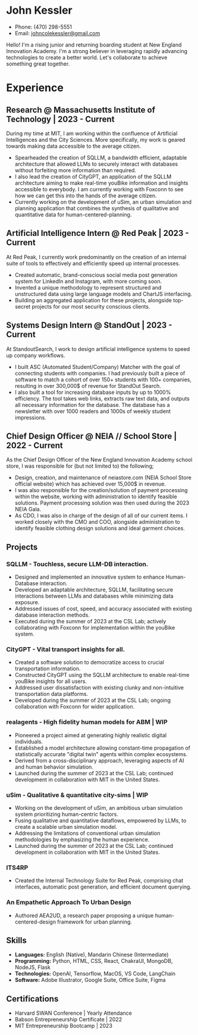 # John Kessler
- Phone: (470) 298-5551
- Email: johncolekessler@gmail.com

Hello! I'm a rising junior and returning boarding student at New England Innovation Academy. I'm a strong believer in leveraging rapidly advancing technologies to create a better world. Let's collaborate to achieve something great together.

# Experience

## Research @ Massachusetts Institute of Technology | 2023 - Current
During my time at MIT, I am working within the confluence of Artificial Intelligences and the City Sciences. More specifically, my work is geared towards making data accessible to the average citizen.
- Spearheaded the creation of SQLLM, a bandwidth efficient, adaptable architecture that allowed LLMs to securely interact with databases without forfeiting more information than required.
- I also lead the creation of CityGPT, an application of the SQLLM architecture aiming to make real-time youBike information and insights accessible to everybody. I am currently working with Foxconn to see how we can get this into the hands of the average citizen.
- Currently working on the development of uSim, an urban simulation and planning application that combines the synthesis of qualitative and quantitative data for human-centered-planning.

## Artificial Intelligence Intern @ Red Peak | 2023 - Current
At Red Peak, I currently work predominantly on the creation of an internal suite of tools to effectively and efficiently speed up internal processes.
- Created automatic, brand-conscious social media post generation system for LinkedIn and Instagram, with more coming soon.
- Invented a unique methodology to represent structured and unstructured data using large language models and ChartJS interfacing.
- Building an aggregated application for these projects, alongside top-secret projects for our most security conscious clients.

## Systems Design Intern @ StandOut | 2023 - Current
At StandoutSearch, I work to design artificial intelligence systems to speed up company workflows. 
- I built ASC (Automated Student/Company) Matcher with the goal of connecting students with companies. I had previously built a piece of software to match a cohort of over 150+ students with 100+ companies, resulting in over 300,000$ of revenue for StandOut Search.
- I also built a tool for increasing database inputs by up to 1000% efficiency. The tool takes web links, extracts raw text data, and outputs all necessary information for the database. The database has a newsletter with over 1000 readers and 1000s of weekly student impressions.

## Chief Design Officer @ NEIA // School Store | 2022 - Current
As the Chief Design Officer of the New England Innovation Academy school store, I was responsible for (but not limited to) the following;
- Design, creation, and maintenance of neiastore.com (NEIA School Store official website) which has achieved over 15,000$ in revenue.
- I was also responsible for the creation/solution of payment processing within the website, working with administration to identify feasible solutions. Payment processing solution was then used during the 2023 NEIA Gala.
- As CDO, I was also in charge of the design of all of our current items. I worked closely with the CMO and COO, alongside administration to identify feasible clothing design solutions and ideal garment choices.

## Projects

### SQLLM - Touchless, secure LLM-DB interaction.

- Designed and implemented an innovative system to enhance Human-Database interaction.
- Developed an adaptable architecture, SQLLM, facilitating secure interactions between LLMs and databases while minimizing data exposure.
- Addressed issues of cost, speed, and accuracy associated with existing database interaction methods.
- Executed during the summer of 2023 at the CSL Lab; actively collaborating with Foxconn for implementation within the youBike system.

### CityGPT - Vital transport insights for all.

- Created a software solution to democratize access to crucial transportation information.
- Constructed CityGPT using the SQLLM architecture to enable real-time youBike insights for all users.
- Addressed user dissatisfaction with existing clunky and non-intuitive transportation data platforms.
- Developed during the summer of 2023 at the CSL Lab; ongoing collaboration with Foxconn for wider application.

### realagents - High fidelity human models for ABM | WIP

- Pioneered a project aimed at generating highly realistic digital individuals.
- Established a model architecture allowing constant-time propagation of statistically accurate "digital twin" agents within complex ecosystems.
- Derived from a cross-disciplinary approach, leveraging aspects of AI and human behavior simulation.
- Launched during the summer of 2023 at the CSL Lab; continued development in collaboration with MIT in the United States.

### uSim - Qualitative & quantitative city-sims | WIP

- Working on the development of uSim, an ambitious urban simulation system prioritizing human-centric factors.
- Fusing qualitative and quantitative dataflows, empowered by LLMs, to create a scalable urban simulation model.
- Addressing the limitations of conventional urban simulation methodologies by emphasizing the human experience.
- Launched during the summer of 2023 at the CSL Lab; continued development in collaboration with MIT in the United States.

### ITS4RP

- Created the Internal Technology Suite for Red Peak, comprising chat interfaces, automatic post generation, and efficient document querying.

### An Empathetic Approach To Urban Design

- Authored AEA2UD, a research paper proposing a unique human-centered-design framework for urban planning.

## Skills

- **Languages:** English (Native), Mandarin Chinese (Intermediate)
- **Programming:** Python, HTML, CSS, React, ChakraUI, MongoDB, NodeJS, Flask
- **Technologies:** OpenAI, Tensorflow, MacOS, VS Code, LangChain
- **Software:** Adobe Illustrator, Google Suite, Office Suite, Figma

## Certifications

- Harvard SWAN Conference | Yearly Attendance
- Babson Entrepreneurship Certificate | 2022
- MIT Entrepreneurship Bootcamp | 2023
